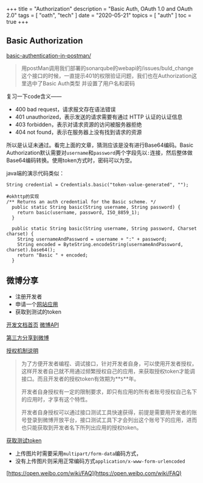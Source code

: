 
+++
title = "Authorization"
description = "Basic Auth, OAuth 1.0 and OAuth 2.0"
tags = [
    "oath",
    "tech"
]
date = "2020-05-21"
topics = [
    "auth"
]
toc = true
+++

## Basic Authorization

[basic-authentication-in-postman/](https://www.toolsqa.com/postman/basic-authentication-in-postman/)

>用postMan调用我们部署的sonarqube的webapi的/issues/buld_change这个接口的时候，一直提示401的权限验证问题，我们也在Authorization这里选中了Basic Auth类型 并设置了用户名和密码

复习一下code含义——

- 400 bad request，请求报文存在语法错误
- 401 unauthorized，表示发送的请求需要有通过 HTTP 认证的认证信息
- 403 forbidden，表示对请求资源的访问被服务器拒绝
- 404 not found，表示在服务器上没有找到请求的资源

所以是认证未通过。看完上面的文章，猜测应该是没有进行Base64编码。Basic Authorization默认需要对`username`和`password`两个字段先以`:`连接，然后整体做Base64编码转换。使用token方式时，密码可以为空。

java端的演示代码类似：
```
String credential = Credentials.basic("token-value-generated", "");

#okhttp的实现
/** Returns an auth credential for the Basic scheme. */
  public static String basic(String username, String password) {
    return basic(username, password, ISO_8859_1);
  }

  public static String basic(String username, String password, Charset charset) {
    String usernameAndPassword = username + ":" + password;
    String encoded = ByteString.encodeString(usernameAndPassword, charset).base64();
    return "Basic " + encoded;
  }
```

## 微博分享

- 注册开发者
- 申请一个[网站应用](https://open.weibo.com/connect)
- 获取到测试的token

[开发文档首页](https://open.weibo.com/wiki/API%E6%96%87%E6%A1%A3_V2)
[微博API](https://open.weibo.com/wiki/%E5%BE%AE%E5%8D%9AAPI)

[第三方分享到微博](https://open.weibo.com/wiki/2/statuses/share)

[授权机制说明](https://open.weibo.com/wiki/%E6%8E%88%E6%9D%83%E6%9C%BA%E5%88%B6%E8%AF%B4%E6%98%8E)

>为了方便开发者编程、调试接口，针对开发者自身，可以使用开发者授权，这样开发者自己就不用通过频繁授权自己的应用，来获取授权token才能调接口。而且开发者的授权token有效期为**`5`**年。
>
>开发者自身授权有一定的限制要求，即只有应用的所有者账号授权自己名下的应用时，才享有这个特性。
>
>开发者自身授权可以通过接口测试工具快速获得，前提是需要用开发者的账号登录到微博开放平台，接口测试工具下才会列出这个账号下的应用，进而也只能获取到开发者名下所列出应用的授权token。

[获取测试token](https://open.weibo.com/tools/console)

- 上传图片时需要采用`multipart/form-data`编码方式，
- 没有上传图片则采用正常编码方式`application/x-www-form-urlencoded`

[https://open.weibo.com/wiki/FAQ](https://open.weibo.com/wiki/FAQ)
